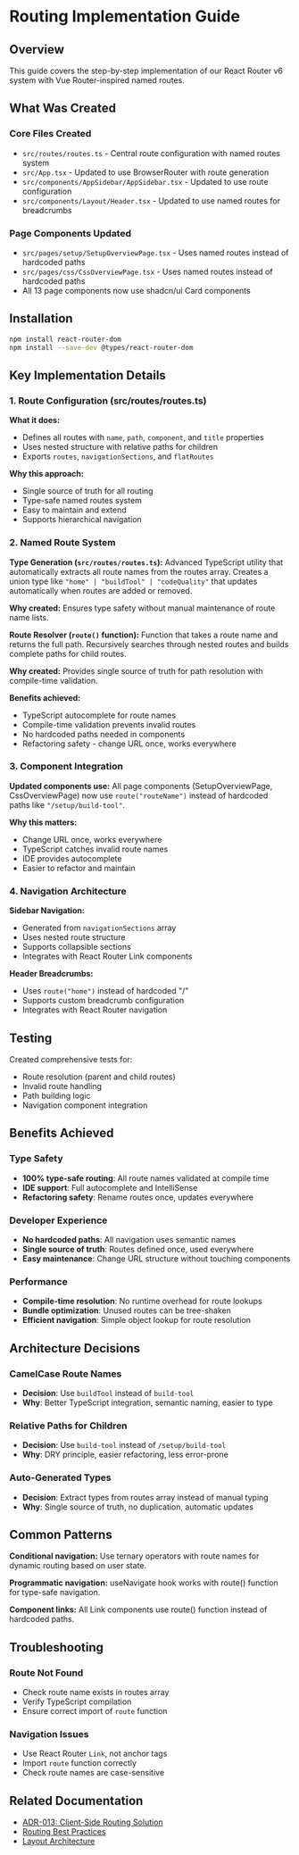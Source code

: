 # Routing Implementation Guide

## Overview

This guide covers the step-by-step implementation of our React Router v6 system with Vue Router-inspired named routes.

## What Was Created

### Core Files Created
- `src/routes/routes.ts` - Central route configuration with named routes system
- `src/App.tsx` - Updated to use BrowserRouter with route generation
- `src/components/AppSidebar/AppSidebar.tsx` - Updated to use route configuration
- `src/components/Layout/Header.tsx` - Updated to use named routes for breadcrumbs

### Page Components Updated
- `src/pages/setup/SetupOverviewPage.tsx` - Uses named routes instead of hardcoded paths
- `src/pages/css/CssOverviewPage.tsx` - Uses named routes instead of hardcoded paths
- All 13 page components now use shadcn/ui Card components

## Installation

```bash
npm install react-router-dom
npm install --save-dev @types/react-router-dom
```

## Key Implementation Details

### 1. Route Configuration (src/routes/routes.ts)

**What it does:**
- Defines all routes with `name`, `path`, `component`, and `title` properties
- Uses nested structure with relative paths for children
- Exports `routes`, `navigationSections`, and `flatRoutes`

**Why this approach:**
- Single source of truth for all routing
- Type-safe named routes system
- Easy to maintain and extend
- Supports hierarchical navigation

### 2. Named Route System

**Type Generation (`src/routes/routes.ts`):**
Advanced TypeScript utility that automatically extracts all route names from the routes array. Creates a union type like `"home" | "buildTool" | "codeQuality"` that updates automatically when routes are added or removed.

**Why created:** Ensures type safety without manual maintenance of route name lists.

**Route Resolver (`route()` function):**
Function that takes a route name and returns the full path. Recursively searches through nested routes and builds complete paths for child routes.

**Why created:** Provides single source of truth for path resolution with compile-time validation.

**Benefits achieved:**
- TypeScript autocomplete for route names
- Compile-time validation prevents invalid routes
- No hardcoded paths needed in components
- Refactoring safety - change URL once, works everywhere

### 3. Component Integration

**Updated components use:**
All page components (SetupOverviewPage, CssOverviewPage) now use `route("routeName")` instead of hardcoded paths like `"/setup/build-tool"`.

**Why this matters:**
- Change URL once, works everywhere
- TypeScript catches invalid route names
- IDE provides autocomplete
- Easier to refactor and maintain

### 4. Navigation Architecture

**Sidebar Navigation:**
- Generated from `navigationSections` array
- Uses nested route structure
- Supports collapsible sections
- Integrates with React Router Link components

**Header Breadcrumbs:**
- Uses `route("home")` instead of hardcoded "/"
- Supports custom breadcrumb configuration
- Integrates with React Router navigation

## Testing

Created comprehensive tests for:
- Route resolution (parent and child routes)
- Invalid route handling
- Path building logic
- Navigation component integration

## Benefits Achieved

### Type Safety
- **100% type-safe routing**: All route names validated at compile time
- **IDE support**: Full autocomplete and IntelliSense
- **Refactoring safety**: Rename routes once, updates everywhere

### Developer Experience
- **No hardcoded paths**: All navigation uses semantic names
- **Single source of truth**: Routes defined once, used everywhere
- **Easy maintenance**: Change URL structure without touching components

### Performance
- **Compile-time resolution**: No runtime overhead for route lookups
- **Bundle optimization**: Unused routes can be tree-shaken
- **Efficient navigation**: Simple object lookup for route resolution

## Architecture Decisions

### CamelCase Route Names
- **Decision**: Use `buildTool` instead of `build-tool`
- **Why**: Better TypeScript integration, semantic naming, easier to type

### Relative Paths for Children
- **Decision**: Use `build-tool` instead of `/setup/build-tool`
- **Why**: DRY principle, easier refactoring, less error-prone

### Auto-Generated Types
- **Decision**: Extract types from routes array instead of manual typing
- **Why**: Single source of truth, no duplication, automatic updates

## Common Patterns

**Conditional navigation:** Use ternary operators with route names for dynamic routing based on user state.

**Programmatic navigation:** useNavigate hook works with route() function for type-safe navigation.

**Component links:** All Link components use route() function instead of hardcoded paths.

## Troubleshooting

### Route Not Found
- Check route name exists in routes array
- Verify TypeScript compilation
- Ensure correct import of `route` function

### Navigation Issues
- Use React Router `Link`, not anchor tags
- Import `route` function correctly
- Check route names are case-sensitive

## Related Documentation
- [ADR-013: Client-Side Routing Solution](./adr.md)
- [Routing Best Practices](./best-practices.md)
- [Layout Architecture](../07-layout-architecture/best-practices.md)